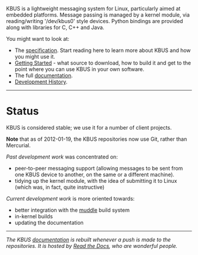KBUS is a lightweight messaging system for Linux, particularly aimed at embedded platforms. Message passing is managed by a kernel module, via reading/writing '/dev/kbus0' style devices. Python bindings are provided along with libraries for C, C++ and Java.

You might want to look at:
  * The [specification](http://readthedocs.org/docs/kbus/en/latest/specification.html). Start reading here to learn more about KBUS and how you might use it.
  * [Getting Started](GettingStarted.md) - what source to download, how to build it and get to the point where you can use KBUS in your own software.
  * The full [documentation](http://kbus.readthedocs.org/).
  * [Development History](DevelopmentHistory.md).


---

# Status #

KBUS is considered stable; we use it for a number of client projects.

**Note** that as of 2012-01-19, the KBUS repositories now use Git, rather than Mercurial.

_Past development work_ was concentrated on:
  * peer-to-peer messaging support (allowing messages to be sent from one KBUS device to another, on the same or a different machine).
  * tidying up the kernel module, with the idea of submitting it to Linux (which was, in fact, quite instructive)

_Current development work_ is more oriented towards:
  * better integration with the [muddle](http://code.google.com/p/muddle) build system
  * in-kernel builds
  * updating the documentation


---


_The KBUS [documentation](http://kbus.readthedocs.org) is rebuilt whenever a push is made to the repositories. It is hosted by [Read the Docs](http://readthedocs.org/), who are wonderful people._